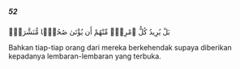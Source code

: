 ##### 52

<span class="ayah">بَلْ يُرِيدُ كُلُّ ٱمْرِئٍۢ مِّنْهُمْ أَن يُؤْتَىٰ صُحُفًۭا مُّنَشَّرَةًۭ</span>

<span class="ayah_translation">Bahkan tiap-tiap orang dari mereka berkehendak supaya diberikan kepadanya lembaran-lembaran yang terbuka.</span>
